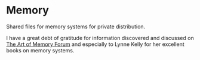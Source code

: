 # Memory
Shared files for memory systems for private distribution.

I have a great debt of gratitude for information discovered and discussed on [The Art of Memory Forum](https://forum.artofmemory.com/) and especially to Lynne Kelly for her excellent books on memory systems.
